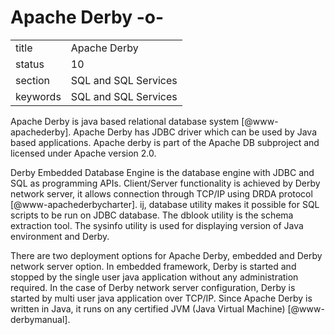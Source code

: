 # Apache Derby -o-


|          |                      |
| -------- | -------------------- |
| title    | Apache Derby         | 
| status   | 10                   |
| section  | SQL and SQL Services |
| keywords | SQL and SQL Services |



Apache Derby is java based relational database
system [@www-apachederby]. Apache Derby has JDBC driver which can
be used by Java based applications. Apache derby is part of the Apache
DB subproject and licensed under Apache version 2.0.

Derby Embedded Database Engine is the database engine with JDBC and
SQL as programming APIs.  Client/Server functionality is achieved by
Derby network server, it allows connection through TCP/IP using DRDA
protocol [@www-apachederbycharter]. ij, database utility makes it
possible for SQL scripts to be run on JDBC database. The dblook
utility is the schema extraction tool. The sysinfo utility is used for
displaying version of Java environment and Derby.

There are two deployment options for Apache Derby, embedded and Derby
network server option. In embedded framework, Derby is started and
stopped by the single user java application without any administration
required. In the case of Derby network server configuration, Derby is
started by multi user java application over TCP/IP. Since Apache Derby
is written in Java, it runs on any certified JVM (Java Virtual
Machine) [@www-derbymanual].


      
